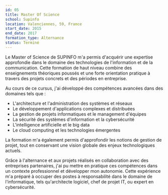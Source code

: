 ```yaml
---
id: 05
title: Master Of Science
school: Supinfo
location: Valenciennes, 59, France
start_date: 2015
end_date: 2017
formation_type: Alternance
status: Terminé
---
```


Le Master of Science de SUPINFO m'a permis d'acquérir une expertise approfondie dans le domaine des technologies de l'information et de la communication. Cette formation de haut niveau combine des enseignements théoriques poussés et une forte orientation pratique à travers des projets concrets et des périodes en entreprise.

Au cours de ce cursus, j'ai développé des compétences avancées dans des domaines tels que :

* L'architecture et l'administration des systèmes et réseaux
* Le développement d'applications complexes et distribuées
* La gestion de projets informatiques et le management d'équipes
* La sécurité des systèmes d'information et la cybersécurité
* L'intelligence artificielle et le big data
* Le cloud computing et les technologies émergentes

La formation m'a également permis d'approfondir les notions de gestion de projet, tout en conservant une vision globale des enjeux technologiques actuels.

Grâce à l'alternance et aux projets réalisés en collaboration avec des entreprises partenaires, j'ai pu mettre en pratique ces compétences dans un contexte professionnel et développer mon autonomie. Cette expérience m'a préparé à occuper des postes à responsabilité dans le domaine de l'informatique, tels qu'architecte logiciel, chef de projet IT, ou expert en cybersécurité.

